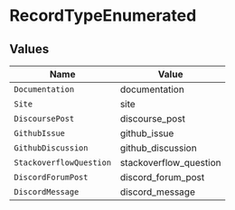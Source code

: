 # RecordTypeEnumerated


## Values

| Name                    | Value                   |
| ----------------------- | ----------------------- |
| `Documentation`         | documentation           |
| `Site`                  | site                    |
| `DiscoursePost`         | discourse_post          |
| `GithubIssue`           | github_issue            |
| `GithubDiscussion`      | github_discussion       |
| `StackoverflowQuestion` | stackoverflow_question  |
| `DiscordForumPost`      | discord_forum_post      |
| `DiscordMessage`        | discord_message         |